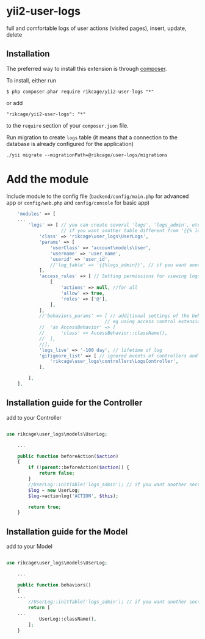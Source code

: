 yii2-user-logs
======================

full and comfortable logs of user actions (visited pages), insert, update, delete

## Installation

The preferred way to install this extension is through [composer](http://getcomposer.org/download/).

To install, either run

```
$ php composer.phar require rikcage/yii2-user-logs "*"
```

or add

```
"rikcage/yii2-user-logs": "*"
```
to the ```require``` section of your `composer.json` file.

Run migration to create `logs` table (it means that a connection to the database is already configured for the application)

```
./yii migrate --migrationPath=@rikcage/user-logs/migrations
```


Add the module
==============

Include module to the config file (`backend/config/main.php` for advanced app or `config/web.php` and `config/console` for basic app)

```php
	'modules' => [
    ...
		'logs' => [ // you can create several 'logs', 'logs_admin', etc. sections
                    // if you want another table different from '{{% logs}} or several tables
			'class' => 'rikcage\user_logs\UserLogs',
			'params' => [
				'userClass' => 'account\models\User',
				'username' => 'user_name',
				'userid' => 'user_id',
				//'log_table' => '{{%logs_admin}}', // if you want another table different from '{{% logs}}'
			],
			'access_rules' => [ // Setting permissions for viewing logs (http://your_site/logs/logs)
				[
					'actions' => null, //for all
					'allow' => true,
					'roles' => ['@'],
				],
            ],
			//'behaviors_params' => [ // additional settings of the behaviors () method for Logic Controller,
                                    // eg using access control extensions.
			//	'as AccessBehavior' => [
			//		'class' => AccessBehavior::className(),
			//	],
			//],
			'logs_live' => '-100 day', // lifetime of log
			'gitignore_list' => [ // ignored events of controllers and models.
				'rikcage\user_logs\controllers\LogsController',
			],

		],
	],
```

## Installation guide for the Controller

add to your Controller

```php

use rikcage\user_logs\models\UserLog;

    ...

	public function beforeAction($action)
	{
		if (!parent::beforeAction($action)) {
			return false;
		}
		//UserLog::initTable('logs_admin'); // if you want another section with settings different from 'logs' model
		$log = new UserLog;
		$log->actionlog('ACTION', $this);

		return true;
	}
```

## Installation guide for the Model

add to your Model

```php

use rikcage\user_logs\models\UserLog;

    ...

	public function behaviors()
	{
    ...
        //UserLog::initTable('logs_admin'); // if you want another section with settings different from 'logs' model
		return [
    ...
			UserLog::className(),
		];
	}
```
